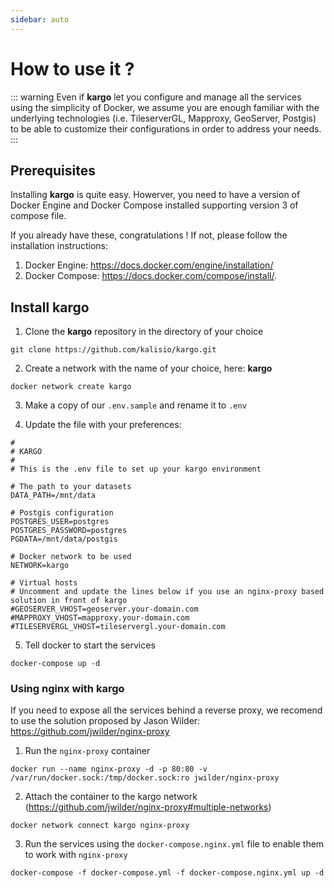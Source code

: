 ```yaml
---
sidebar: auto
---
```


# How to use it ?

::: warning
Even if **kargo** let you configure and manage all the services using the simplicity of Docker, we assume you are enough familiar with the underlying technologies (i.e. TileserverGL, Mapproxy, GeoServer, Postgis) to be able to customize their configurations in order to address your needs.
:::


## Prerequisites

Installing **kargo** is quite easy. Howerver, you need to have a version of Docker Engine and Docker Compose installed supporting version 3 of compose file. 

If you already have these, congratulations ! If not, please follow the installation instructions:
1. Docker Engine: https://docs.docker.com/engine/installation/
2. Docker Compose: https://docs.docker.com/compose/install/.

## Install kargo

1. Clone the **kargo** repository in the directory of your choice

```
git clone https://github.com/kalisio/kargo.git
```

2. Create a network with the name of your choice, here: **kargo**

```
docker network create kargo
```

3. Make a copy of our `.env.sample` and rename it to `.env`

4. Update the file with your preferences:

```
#
# KARGO
#
# This is the .env file to set up your kargo environment

# The path to your datasets
DATA_PATH=/mnt/data

# Postgis configuration
POSTGRES_USER=postgres
POSTGRES_PASSWORD=postgres
PGDATA=/mnt/data/postgis

# Docker network to be used
NETWORK=kargo

# Virtual hosts 
# Uncomment and update the lines below if you use an nginx-proxy based solution in front of kargo
#GEOSERVER_VHOST=geoserver.your-domain.com
#MAPPROXY_VHOST=mapproxy.your-domain.com
#TILESERVERGL_VHOST=tileservergl.your-domain.com
```

5. Tell docker to start the services

```
docker-compose up -d
```

### Using nginx with kargo

If you need to expose all the services behind a reverse proxy, we recomend to use the solution proposed by Jason Wilder:
https://github.com/jwilder/nginx-proxy

1. Run the `nginx-proxy` container
```
docker run --name nginx-proxy -d -p 80:80 -v /var/run/docker.sock:/tmp/docker.sock:ro jwilder/nginx-proxy
```
2. Attach the container to the kargo network (https://github.com/jwilder/nginx-proxy#multiple-networks)
```
docker network connect kargo nginx-proxy
```
3. Run the services using the `docker-compose.nginx.yml` file to enable them to work with `nginx-proxy`
```
docker-compose -f docker-compose.yml -f docker-compose.nginx.yml up -d
```

